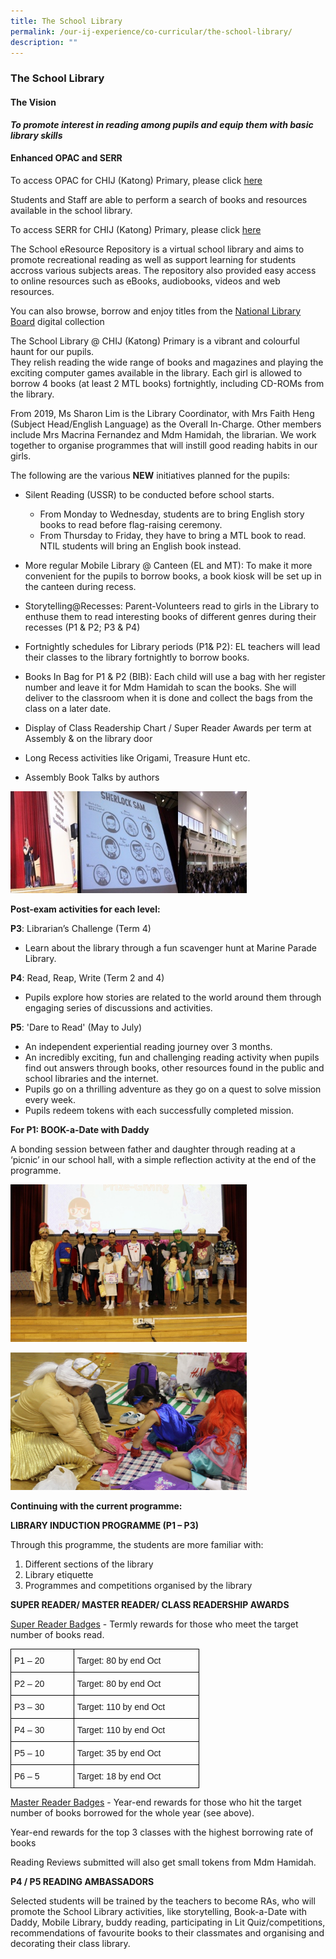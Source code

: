 ```yaml
---
title: The School Library
permalink: /our-ij-experience/co-curricular/the-school-library/
description: ""
---
```

### The School Library

#### The Vision


**_To promote interest in reading among pupils and equip them with basic library skills_**

#### Enhanced OPAC and SERR


To access OPAC for CHIJ (Katong) Primary, please click [here](https://schoolibrary.moe.edu.sg/chijkatongpri)

  

Students and Staff are able to perform a search of books and resources available in the school library.

  

To access SERR for CHIJ (Katong) Primary, please click [here](https://schoolibrary.moe.edu.sg/eresourcespri/cgi-bin/spydus.exe/MSGTRN/WPAC/HOME)

  

The School eResource Repository is a virtual school library and aims to promote recreational reading as well as support learning for students accross various subjects areas. The repository also provided easy access to online resources such as eBooks, audiobooks, videos and web resources.

  

You can also browse, borrow and enjoy titles from the [National Library Board](https://nlb.overdrive.com/collection/21779) digital collection

  

  

The School Library @ CHIJ (Katong) Primary is a vibrant and colourful haunt for our pupils.<br>
They relish reading the wide range of books and magazines and playing the exciting computer games available in the library. Each girl is allowed to borrow 4 books (at least 2 MTL books) fortnightly, including CD-ROMs from the library.

  

From 2019, Ms Sharon Lim is the Library Coordinator, with Mrs Faith Heng (Subject Head/English Language) as the Overall In-Charge. Other members include Mrs Macrina Fernandez and Mdm Hamidah, the librarian. We work together to organise programmes that will instill good reading habits in our girls.

  

The following are the various **NEW** initiatives planned for the pupils:

*   Silent Reading (USSR) to be conducted before school starts.

    *   From Monday to Wednesday, students are to bring English story books to read before flag-raising ceremony.
    *   From Thursday to Friday, they have to bring a MTL book to read. NTIL students will bring an English book instead.

*   More regular Mobile Library @ Canteen (EL and MT): To make it more convenient for the pupils to borrow books, a book kiosk will be set up in the canteen during recess.
*   Storytelling@Recesses: Parent-Volunteers read to girls in the Library to enthuse them to read interesting books of different genres during their recesses (P1 & P2; P3 & P4)      
*   Fortnightly schedules for Library periods (P1& P2): EL teachers will lead their classes to the library fortnightly to borrow books.
*   Books In Bag for P1 & P2 (BIB): Each child will use a bag with her register number and leave it for Mdm Hamidah to scan the books. She will deliver to the classroom when it is done and collect the bags from the class on a later date.
*   Display of Class Readership Chart / Super Reader Awards per term at Assembly & on the library door
*   Long Recess activities like Origami, Treasure Hunt etc.
*   Assembly Book Talks by authors

<img src="/images/Co%20Curricular/The%20School%20Library_1.jpg" 
     style="width:75%">




**Post-exam activities for each level:**

  

**P3**: Librarian’s Challenge (Term 4)

*   Learn about the library through a fun scavenger hunt at Marine Parade Library.

  

**P4**: Read, Reap, Write (Term 2 and 4)

*   Pupils explore how stories are related to the world around them through engaging series of discussions and activities.

  

**P5**: 'Dare to Read' (May to July)

*   An independent experiential reading journey over 3 months.
*   An incredibly exciting, fun and challenging reading activity when pupils find out answers through books, other resources found in the public and school libraries and the internet.
*   Pupils go on a thrilling adventure as they go on a quest to solve mission every week.
*   Pupils redeem tokens with each successfully completed mission.

  

**For P1: BOOK-a-Date with Daddy**

  

A bonding session between father and daughter through reading at a ‘picnic’ in our school hall, with a simple reflection activity at the end of the programme.

<img src="/images/Co%20Curricular/The%20School%20Library_2.jpg" 
     style="width:75%">


<img src="/images/Co%20Curricular/The%20School%20Library_3.jpg" 
     style="width:75%">





**Continuing with the current programme:**

  

**LIBRARY INDUCTION PROGRAMME (P1 – P3)**

  

Through this programme, the students are more familiar with:

1.  Different sections of the library
2.  Library etiquette
3.  Programmes and competitions organised by the library

  

**SUPER READER/ MASTER READER/ CLASS READERSHIP AWARDS**

  

<u>Super Reader Badges</u> \- Termly rewards for those who meet the target number of books read.

  
<table style="border-collapse:collapse;border-spacing:0;table-layout: fixed; width: 302px" class="tg"><colgroup><col style="width: 101px"><col style="width: 201px"></colgroup><thead><tr><th style="border-color:black;border-style:solid;border-width:1px;font-family:Arial, sans-serif;font-size:14px;font-weight:normal;overflow:hidden;padding:10px 5px;text-align:left;vertical-align:top;word-break:normal">P1 – 20</th><th style="border-color:black;border-style:solid;border-width:1px;font-family:Arial, sans-serif;font-size:14px;font-weight:normal;overflow:hidden;padding:10px 5px;text-align:left;vertical-align:top;word-break:normal">Target: 80 by end Oct</th></tr></thead><tbody><tr><td style="border-color:black;border-style:solid;border-width:1px;font-family:Arial, sans-serif;font-size:14px;overflow:hidden;padding:10px 5px;text-align:left;vertical-align:top;word-break:normal">P2 – 20</td><td style="border-color:black;border-style:solid;border-width:1px;font-family:Arial, sans-serif;font-size:14px;overflow:hidden;padding:10px 5px;text-align:left;vertical-align:top;word-break:normal">Target: 80 by end Oct</td></tr><tr><td style="border-color:black;border-style:solid;border-width:1px;font-family:Arial, sans-serif;font-size:14px;overflow:hidden;padding:10px 5px;text-align:left;vertical-align:top;word-break:normal">P3 – 30</td><td style="border-color:black;border-style:solid;border-width:1px;font-family:Arial, sans-serif;font-size:14px;overflow:hidden;padding:10px 5px;text-align:left;vertical-align:top;word-break:normal">Target: 110 by end Oct</td></tr><tr><td style="border-color:black;border-style:solid;border-width:1px;font-family:Arial, sans-serif;font-size:14px;overflow:hidden;padding:10px 5px;text-align:left;vertical-align:top;word-break:normal">P4 – 30</td><td style="border-color:black;border-style:solid;border-width:1px;font-family:Arial, sans-serif;font-size:14px;overflow:hidden;padding:10px 5px;text-align:left;vertical-align:top;word-break:normal">Target: 110 by end Oct</td></tr><tr><td style="border-color:black;border-style:solid;border-width:1px;font-family:Arial, sans-serif;font-size:14px;overflow:hidden;padding:10px 5px;text-align:left;vertical-align:top;word-break:normal">P5 – 10</td><td style="border-color:black;border-style:solid;border-width:1px;font-family:Arial, sans-serif;font-size:14px;overflow:hidden;padding:10px 5px;text-align:left;vertical-align:top;word-break:normal">Target: 35 by end Oct</td></tr><tr><td style="border-color:black;border-style:solid;border-width:1px;font-family:Arial, sans-serif;font-size:14px;overflow:hidden;padding:10px 5px;text-align:left;vertical-align:top;word-break:normal">P6 – 5</td><td style="border-color:black;border-style:solid;border-width:1px;font-family:Arial, sans-serif;font-size:14px;overflow:hidden;padding:10px 5px;text-align:left;vertical-align:top;word-break:normal">Target: 18 by end Oct</td></tr></tbody></table>

  

<u>Master Reader Badges</u> \- Year-end rewards for those who hit the target number of books borrowed for the whole year (see above).

  

Year-end rewards for the top 3 classes with the highest borrowing rate of books

  

Reading Reviews submitted will also get small tokens from Mdm Hamidah.

  

  

**P4 / P5 READING AMBASSADORS**

  

Selected students will be trained by the teachers to become RAs, who will promote the School Library activities, like storytelling, Book-a-Date with Daddy, Mobile Library, buddy reading, participating in Lit Quiz/competitions, recommendations of favourite books to their classmates and organising and decorating their class library.